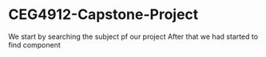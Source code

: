 # CEG4912-Capstone-Project
We start by searching the subject pf our project
After that we had started to find component


























